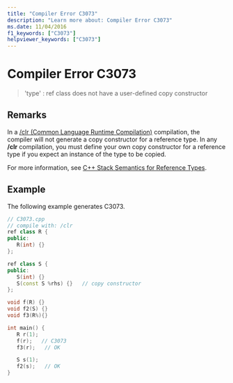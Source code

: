 ```yaml
---
title: "Compiler Error C3073"
description: "Learn more about: Compiler Error C3073"
ms.date: 11/04/2016
f1_keywords: ["C3073"]
helpviewer_keywords: ["C3073"]
---
```

# Compiler Error C3073

> 'type' : ref class does not have a user-defined copy constructor

## Remarks

In a [/clr (Common Language Runtime Compilation)](../../build/reference/clr-common-language-runtime-compilation.md) compilation, the compiler will not generate a copy constructor for a reference type. In any **/clr** compilation, you must define your own copy constructor for a reference type if you expect an instance of the type to be copied.

For more information, see [C++ Stack Semantics for Reference Types](../../dotnet/cpp-stack-semantics-for-reference-types.md).

## Example

The following example generates C3073.

```cpp
// C3073.cpp
// compile with: /clr
ref class R {
public:
   R(int) {}
};

ref class S {
public:
   S(int) {}
   S(const S %rhs) {}   // copy constructor
};

void f(R) {}
void f2(S) {}
void f3(R%){}

int main() {
   R r(1);
   f(r);   // C3073
   f3(r);   // OK

   S s(1);
   f2(s);   // OK
}
```
